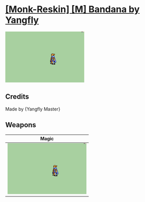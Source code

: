 # [\[Monk-Reskin\] \[M\] Bandana by Yangfly](./)

<img src="./6.%20Magic/Magic_000.png" alt="[Monk-Reskin] [M] Bandana by Yangfly standing" />

## Credits

Made by {Yangfly Master}

## Weapons


|Magic |
|  :---: |
| <img alt="Magic animation" src="./6.%20Magic/Magic.gif" /> |
